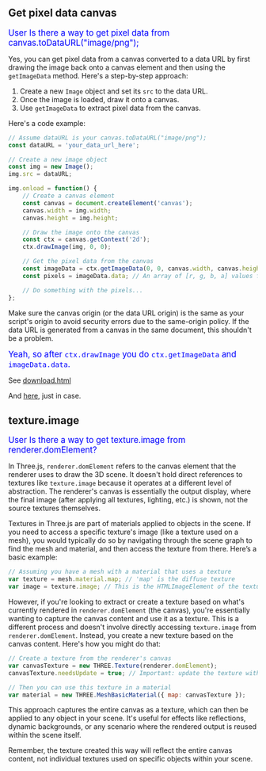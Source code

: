 ## Get pixel data canvas

<span style="color:blue;font-size:larger;">User
Is there a way to get pixel data from canvas.toDataURL("image/png");</span>

Yes, you can get pixel data from a canvas converted to a data URL by first drawing the image back onto a canvas element and then using the `getImageData` method. Here's a step-by-step approach:

1. Create a new `Image` object and set its `src` to the data URL.
2. Once the image is loaded, draw it onto a canvas.
3. Use `getImageData` to extract pixel data from the canvas.

Here's a code example:

```javascript
// Assume dataURL is your canvas.toDataURL("image/png");
const dataURL = 'your_data_url_here';

// Create a new image object
const img = new Image();
img.src = dataURL;

img.onload = function() {
    // Create a canvas element
    const canvas = document.createElement('canvas');
    canvas.width = img.width;
    canvas.height = img.height;

    // Draw the image onto the canvas
    const ctx = canvas.getContext('2d');
    ctx.drawImage(img, 0, 0);

    // Get the pixel data from the canvas
    const imageData = ctx.getImageData(0, 0, canvas.width, canvas.height);
    const pixels = imageData.data; // An array of [r, g, b, a] values for each pixel

    // Do something with the pixels...
};
```

Make sure the canvas origin (or the data URL origin) is the same as your script's origin to avoid security errors due to the same-origin policy. If the data URL is generated from a canvas in the same document, this shouldn't be a problem.

<span style="color:blue;font-size:larger;">Yeah, so after `ctx.drawImage` you do `ctx.getImageData` and `imageData.data`.</span>

See [download.html]()

And [here](https://discourse.threejs.org/t/solved-extract-pixels-data-from-datatexture/), just in case.

## texture.image

<span style="color:blue;font-size:larger;">User
Is there a way to get texture.image from renderer.domElement?</span>

In Three.js, `renderer.domElement` refers to the canvas element that the renderer uses to draw the 3D scene. It doesn't hold direct references to textures like `texture.image` because it operates at a different level of abstraction. The renderer's canvas is essentially the output display, where the final image (after applying all textures, lighting, etc.) is shown, not the source textures themselves.

Textures in Three.js are part of materials applied to objects in the scene. If you need to access a specific texture's image (like a texture used on a mesh), you would typically do so by navigating through the scene graph to find the mesh and material, and then access the texture from there. Here’s a basic example:

```javascript
// Assuming you have a mesh with a material that uses a texture
var texture = mesh.material.map; // 'map' is the diffuse texture
var image = texture.image; // This is the HTMLImageElement of the texture
```

However, if you're looking to extract or create a texture based on what's currently rendered in `renderer.domElement` (the canvas), you're essentially wanting to capture the canvas content and use it as a texture. This is a different process and doesn't involve directly accessing `texture.image` from `renderer.domElement`. Instead, you create a new texture based on the canvas content. Here's how you might do that:

```javascript
// Create a texture from the renderer's canvas
var canvasTexture = new THREE.Texture(renderer.domElement);
canvasTexture.needsUpdate = true; // Important: update the texture with the canvas content

// Then you can use this texture in a material
var material = new THREE.MeshBasicMaterial({ map: canvasTexture });
```

This approach captures the entire canvas as a texture, which can then be applied to any object in your scene. It's useful for effects like reflections, dynamic backgrounds, or any scenario where the rendered output is reused within the scene itself.

Remember, the texture created this way will reflect the entire canvas content, not individual textures used on specific objects within your scene.

<br>
